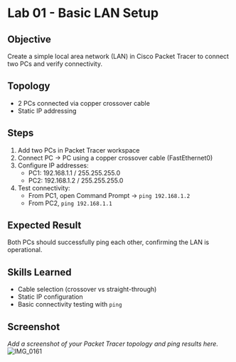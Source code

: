 # Lab 01 - Basic LAN Setup

## Objective
Create a simple local area network (LAN) in Cisco Packet Tracer to connect two PCs and verify connectivity.

## Topology
- 2 PCs connected via copper crossover cable
- Static IP addressing

## Steps
1. Add two PCs in Packet Tracer workspace
2. Connect PC → PC using a copper crossover cable (FastEthernet0)
3. Configure IP addresses:
   - PC1: 192.168.1.1 / 255.255.255.0
   - PC2: 192.168.1.2 / 255.255.255.0
4. Test connectivity:
   - From PC1, open Command Prompt → `ping 192.168.1.2`
   - From PC2, `ping 192.168.1.1`

## Expected Result
Both PCs should successfully ping each other, confirming the LAN is operational.

## Skills Learned
- Cable selection (crossover vs straight-through)
- Static IP configuration
- Basic connectivity testing with `ping`

## Screenshot
_Add a screenshot of your Packet Tracer topology and ping results here._![IMG_0161](https://github.com/user-attachments/assets/38b788e9-41cb-4f9b-8a98-de4c5da0271c)
